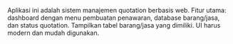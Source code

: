<!-- Use this file to provide workspace-specific custom instructions to Copilot. For more details, visit https://code.visualstudio.com/docs/copilot/copilot-customization#_use-a-githubcopilotinstructionsmd-file -->

Aplikasi ini adalah sistem manajemen quotation berbasis web. Fitur utama: dashboard dengan menu pembuatan penawaran, database barang/jasa, dan status quotation. Tampilkan tabel barang/jasa yang dimiliki. UI harus modern dan mudah digunakan.
